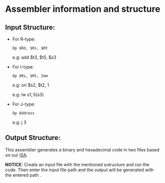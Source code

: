 # Assembler information and structure

## Input Structure:
* For R-type:
    
  `Op $Rd, $Rs, $Rt`
  
  e.g: add $t3, $t5, $s3
    
* For I-type:

   `Op $Rs, $Rt, Imm`
   
  e.g: ori $s2, $t2, 1
  
  e.g: lw $s1, 5($s3)

* For J-type:

    `Op Address`
    
  e.g: j 3
   
   
## Output Structure:

This assembler generates a binary and hexadecimal code in two files based on our [ISA](https://github.com/kianmajl/A2K-CPU/blob/main/README.md).
  
**NOTICE**: Create an input file with the mentioned sutructure and run the code. Then enter the input file path and the output will be generated with the entered path .
